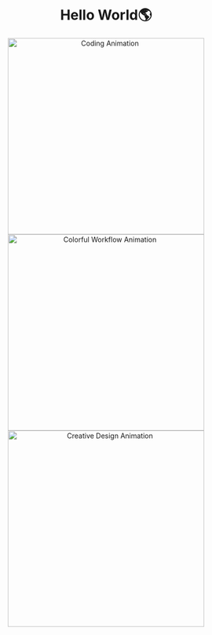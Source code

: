 <h1 align="center">Hello World🌎</h1>

<div align="center">
  <img src="https://media.giphy.com/media/xT9IgzoKnwFNmISR8I/giphy.gif" alt="Coding Animation" width="400"/>
  <img src="https://media.giphy.com/media/LmNwrBhejkK9EFP504/giphy.gif" alt="Colorful Workflow Animation" width="400"/>
  <img src="https://media.giphy.com/media/3oEduUHX9j0kuUGOUg/giphy.gif" alt="Creative Design Animation" width="400"/>
</div>
